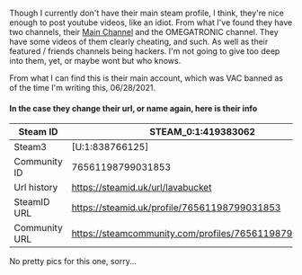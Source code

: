 Though I currently don't have their main steam profile, I think, they're nice enough to post youtube videos, like an idiot. From what I've found they have two channels, their [Main Channel](https://www.youtube.com/c/Impersonator) and the OMEGATRONIC channel. They have some videos of them clearly cheating, and such. As well as their featured / friends channels being hackers. I'm not going to give too deep into them, yet, or maybe wont but who knows.

From what I can find this is their main account, which was VAC banned as of the time I'm writing this, 06/28/2021.

#### In the case they change their url, or name again, here is their info
Steam ID | STEAM_0:1:419383062
------------ | -------------
Steam3 | [U:1:838766125]
Community ID | 76561198799031853
Url history | https://steamid.uk/url/lavabucket
SteamID URL | https://steamid.uk/profile/76561198799031853
Community URL | https://steamcommunity.com/profiles/76561198799031853

No pretty pics for this one, sorry...
